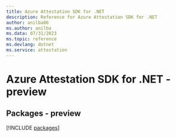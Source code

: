 ```yaml
---
title: Azure Attestation SDK for .NET
description: Reference for Azure Attestation SDK for .NET
author: anilba06
ms.author: anilba
ms.data: 07/31/2023
ms.topic: reference
ms.devlang: dotnet
ms.service: attestation
---
```

# Azure Attestation SDK for .NET - preview
## Packages - preview
[!INCLUDE [packages](attestation-index.md)]